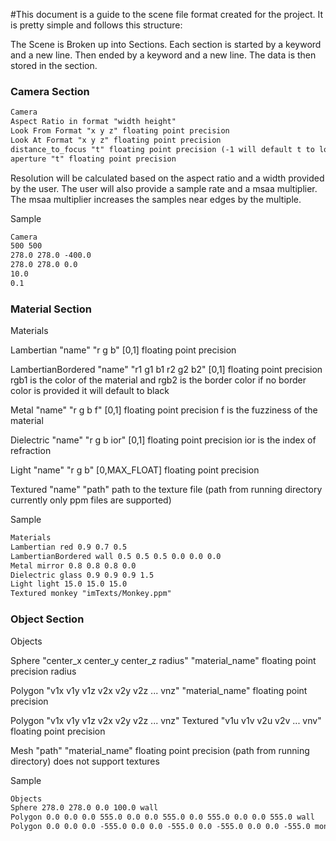 #This document is a guide to the scene file format created for the project. It is pretty simple and follows this structure:

The Scene is Broken up into Sections. Each section is started by a keyword and a new line. Then ended by a keyword and a new line. The data is then stored in the section. 


### Camera Section
```txt
Camera
Aspect Ratio in format "width height"
Look From Format "x y z" floating point precision
Look At Format "x y z" floating point precision
distance_to_focus "t" floating point precision (-1 will default t to lookfrom - lookat length)
aperture "t" floating point precision
```

Resolution will be calculated based on the aspect ratio and a width provided by the user. The user will also provide a sample rate and a msaa multiplier. The msaa multiplier increases the samples near edges by the multiple. 

Sample
```txt  
Camera
500 500
278.0 278.0 -400.0
278.0 278.0 0.0
10.0
0.1
```

### Material Section


Materials 

Lambertian "name" "r g b" [0,1] floating point precision

LambertianBordered "name" "r1 g1 b1 r2 g2 b2" [0,1] floating point precision rgb1 is the color of the material and rgb2 is the border color if no border color is provided it will default to black

Metal "name" "r g b f" [0,1] floating point precision f is the fuzziness of the material

Dielectric "name" "r g b ior" [0,1] floating point precision ior is the index of refraction

Light "name" "r g b" [0,MAX_FLOAT] floating point precision

Textured "name" "path" path to the texture file (path from running directory currently only ppm files are supported)

Sample
```txt
Materials
Lambertian red 0.9 0.7 0.5
LambertianBordered wall 0.5 0.5 0.5 0.0 0.0 0.0
Metal mirror 0.8 0.8 0.8 0.0
Dielectric glass 0.9 0.9 0.9 1.5
Light light 15.0 15.0 15.0
Textured monkey "imTexts/Monkey.ppm"
```


### Object Section

Objects

Sphere "center_x center_y center_z radius" "material_name" floating point precision radius 

Polygon "v1x v1y v1z v2x v2y v2z ... vnz" "material_name" floating point precision

Polygon "v1x v1y v1z v2x v2y v2z ... vnz" Textured "v1u v1v v2u v2v ... vnv" floating point precision

Mesh "path" "material_name" floating point precision (path from running directory) does not support textures


Sample
```txt
Objects
Sphere 278.0 278.0 0.0 100.0 wall
Polygon 0.0 0.0 0.0 555.0 0.0 0.0 555.0 0.0 555.0 0.0 0.0 555.0 wall
Polygon 0.0 0.0 0.0 -555.0 0.0 0.0 -555.0 0.0 -555.0 0.0 0.0 -555.0 monkey 1.0 1.0 0.0 1.0 0.0 0.0 1.0 0.0  
```